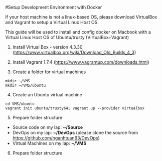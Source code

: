 #Setup Development Environment with Docker

If your host machine is not a linux-based OS, please download VirtualBox and Vagrant to setup a Virtual Linux Host OS.

This guide will be used to install and config docker on Macbook with a Virtual Linux Host OS of Ubuntu/trusty (VirtualBox+Vagrant)

1. Install Virtual Box - version 4.3.30 (https://www.virtualbox.org/wiki/Download_Old_Builds_4_3)

2. Install Vagrant 1.7.4 (https://www.vagrantup.com/downloads.html)

3. Create a folder for virtual machines

```
mkdir ~/VMS
mkdir ~/VMS/ubuntu
```

4. Create an Ubuntu virtual machine

```
cd VMS/ubuntu
vagrant init ubuntu/trusty64; vagrant up --provider virtualbox
```

5. Prepare folder structure

- Source code on my lap: **~/Source**
- DevOps on my lap: **~/DevOps** (please clone the source from https://github.com/nganhtuan63/DevOps)
- Virtual Machines on my lap: **~/VMS**

6. Prepare folder structure